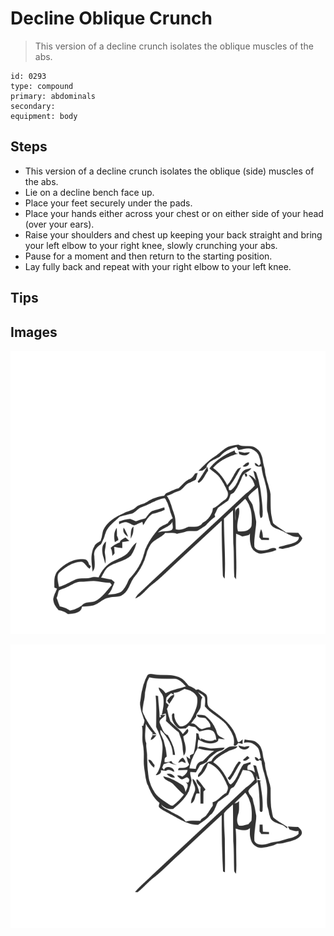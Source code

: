 # Decline Oblique Crunch
> This version of a decline crunch isolates the oblique muscles of the abs.

``` 
id: 0293 
type: compound 
primary: abdominals 
secondary:  
equipment: body 
``` 

## Steps

 - This version of a decline crunch isolates the oblique (side) muscles of the abs.
 - Lie on a decline bench face up.
 - Place your feet securely under the pads.
 - Place your hands either across your chest or on either side of your head (over your ears).
 - Raise your shoulders and chest up keeping your back straight and bring your left elbow to your right knee, slowly crunching your abs.
 - Pause for a moment and then return to the starting position.
 - Lay fully back and repeat with your right elbow to your left knee.

## Tips


## Images

![](./../svg/0293-relaxation.svg)

![](./../svg/0293-tension.svg)
